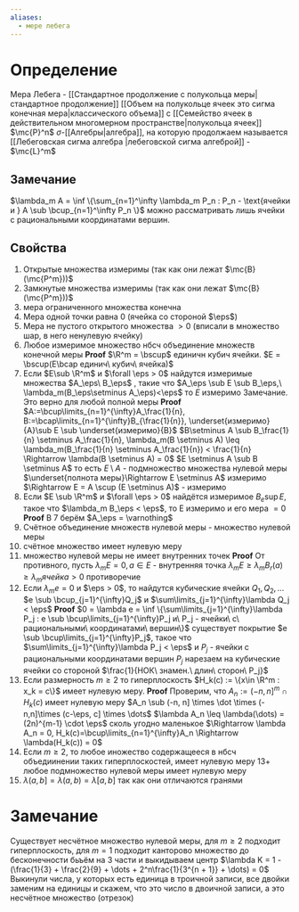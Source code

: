 ```yaml
---
aliases:
  - мере лебега
---
```

# Определение
Мера Лебега - [[Стандартное продолжение с полукольца меры|стандартное продолжение]] [[Объем на полукольце ячеек это сигма конечная мера|классического объема]] с [[Семейство ячеек в действительном многомерном пространстве|полукольца ячеек]] $\mc{P}^n$
$\sigma$-[[Алгебры|алгебра]], на которую продолжаем называется [[Лебеговская сигма алгебра |лебеговской сигма алгеброй]] - $\mc{L}^m$
## Замечание
$\lambda_m A = \inf \{\sum_{n=1}^\infty \lambda_m P_n : P_n - \text{ячейки и } A \sub \bcup_{n=1}^\infty P_n \}$ можно рассматривать лишь ячейки с рациональными координатами вершин.
## Свойства
1. Открытые множества измеримы (так как они лежат $\mc{B}(\mc{P^m}))$ 
2. Замкнутые множества измеримы (так как они лежат $\mc{B}(\mc{P^m}))$ 
3. мера ограниченного множества конечна
4. Мера одной точки равна 0 (ячейка со стороной $\eps$)
5. Мера не пустого открытого множества $>0$ (вписали в множество шар, в него ненулевую ячейку)
6. Любое измеримое множество нбсч объединение множеств конечной меры
	**Proof** $\R^m = \bscup$ единичн кубич ячейки. $E = \bscup(E\bcap единич\ кубич\ ячейка)$
7. Если $E\sub \R^m$ и $\forall \eps > 0$ найдутся измеримые множества $A_\eps\ B_\eps$ , такие что $A_\eps \sub E \sub B_\eps,\ \lambda_m(B_\eps\setminus A_\eps)<\eps$ то $E$ измеримо
	Замечание. Это верно для любой полной меры
	**Proof** $A:=\bcup\limits_{n=1}^{\infty}A_\frac{1}{n}, B:=\bcap\limits_{n=1}^{\infty}B_{\frac{1}{n}}, \underset{измеримо}{A}\sub E \sub \underset{измеримо}{B}$
		$B\setminus A \sub B_\frac{1}{n} \setminus A_\frac{1}{n}, \lambda_m(B \setminus A) \leq \lambda_m(B_\frac{1}{n} \setminus A_\frac{1}{n}) < \frac{1}{n} \Rightarrow \lambda(B \setminus A) = 0$
		$E \setminus A \sub B \setminus A$ то есть $E \setminus A$ - подмножество множества нулевой меры $\underset{полнота меры}\Rightarrow E \setminus A$ измеримо $\Rightarrow E = A \scup (E \setminus A)$ - измеримо
8. Если $E \sub \R^m$ и $\forall \eps > 0$ найдётся измеримое $B_e \sup E$, такое что $\lambda_m B_\eps < \eps$, то E измеримо и его мера $= 0$
   **Proof** В 7 берём $A_\eps = \varnothing$
9. Счётное объединение множеств нулевой меры - множество нулевой меры
10. счётное множество имеет нулевую меру
11. множество нулевой меры не имеет внутренних точек
	**Proof** От противного, пусть $\lambda_m E = 0, a \in E$ - внутренняя точка
		$\lambda_m E \geq \lambda_m B_r(a) \geq \lambda_m ячейка > 0$ противоречие
12. Если $\lambda_m e = 0$ и $\eps > 0$, то найдутся кубические ячейки $Q_1, Q_2, \dots$ $e \sub \bcup_{j=1}^{\infty}Q_j$ и $\sum\limits_{j=1}^{\infty}\lambda Q_j < \eps$
	**Proof** $0 = \lambda e = \inf \{\sum\limits_{j=1}^{\infty}\lambda P_j : e \sub \bcup\limits_{j=1}^{\infty}P_j и\ P_j - ячейки\ с\ рациональными\ координатами\ вершин\}$
	существует покрытие $e \sub \bcup\limits_{j=1}^{\infty}P_j$, такое что $\sum\limits_{j=1}^{\infty}\lambda P_j < \eps$ и $P_j$ - ячейки с рациональными координатами вершин
	$P_j$ нарезаем на кубические ячейки со стороной $\frac{1}{НОК\ знамен.\ длин\ сторон\ P_j}$
13. Если размерность $m \geq 2$ то гиперплоскость $H_k(c) := \{x\in \R^m : x_k = c\}$ имеет нулевую меру.
    **Proof** Проверим, что $A_n := (-n,n]^m \cap H_k(c)$ имеет нулевую меру
    $A_n \sub (-n, n] \times \dot \times (-n,n]\times (c-\eps, c] \times \dots$
    $\lambda A_n \leq \lambda(\dots) = (2n)^{m-1} \cdot \eps$ сколь угодно маленькое $\Rightarrow \lambda A_n = 0, H_k(c)=\bcup\limits_{n=1}^{\infty}A_n \Rightarrow \lambda(H_k(c)) = 0$
14.  Если $m \geq 2$, то любое иножество содержащееся в нбсч объедиинении таких гиперплоскостей, имеет нулевую меру $13 +$ любое подмножество нулевой меры имеет нулевую меру
15. $\lambda (a, b] = \lambda (a, b) = \lambda [a, b]$ так как они отличаются гранями
# Замечание
Существует несчётное множество нулевой меры, для $m \geq 2$ подходит гиперплоскость, для $m = 1$ подходит канторово множество
до бесконечности бьъём на 3 части и выкидываем центр
$\lambda K = 1 - (\frac{1}{3} + \frac{2}{9} + \dots + 2^n\frac{1}{3^{n + 1}} + \dots) = 0$
Выкинули числа, у которых есть единица в троичной записи, все двойки заменим на единицы и скажем, что это число в двоичной записи, а это несчётное множество (отрезок)
